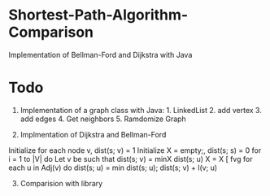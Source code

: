 # Shortest-Path-Algorithm-Comparison
Implementation of Bellman-Ford and Dijkstra with Java


# Todo

1. Implementation of a graph class with Java:
        1. LinkedList
        2. add vertex
        3. add edges
        4. Get neighbors
        5. Ramdomize Graph

2. Implmentation of Dijkstra and Bellman-Ford

Initialize for each node v, dist(s; v) = 1
Initialize X = empty;, dist(s; s) = 0
for i = 1 to |V| do
Let v be such that dist(s; v) = minX dist(s; u)
X = X [ fvg
for each u in Adj(v) do
dist(s; u) = min
dist(s; u); dist(s; v) + l(v; u)


3. Comparision with library 
